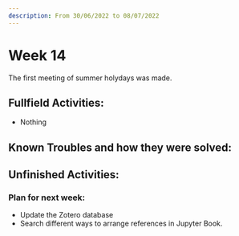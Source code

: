 ```yaml
---
description: From 30/06/2022 to 08/07/2022
---
```


# Week 14

The first meeting of summer holydays was made.

## Fullfield Activities:

* Nothing

## Known Troubles and how they were solved:



## Unfinished Activities:


### Plan for next week:

* Update the Zotero database
* Search different ways to arrange references in Jupyter Book.

<script src="https://utteranc.es/client.js"
        repo="PhantomAurelia/activitiesbook-jb"
        issue-term="pathname"
        theme="github-light"
        crossorigin="anonymous"
        async>
</script>